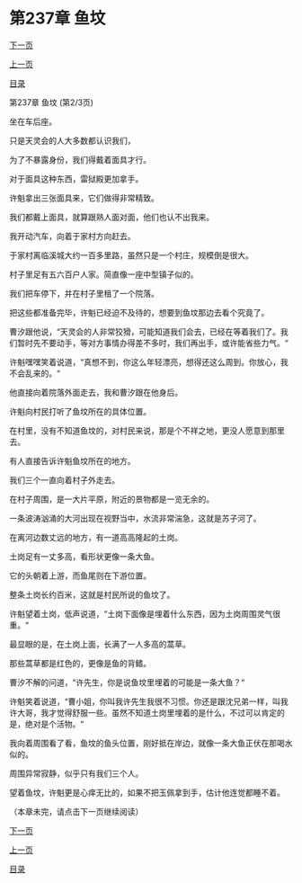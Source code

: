 <h1>第237章    鱼坟</h1>
            <div><p><a href="./0710_%E7%AC%AC237%E7%AB%A0_%E9%B1%BC%E5%9D%9F.md">下一页</a></p><p><a href="./0708_%E7%AC%AC237%E7%AB%A0_%E9%B1%BC%E5%9D%9F.md">上一页</a></p><p><a href="../">目录</a></p></div>
            <div><p>第237章    鱼坟 (第2/3页)</p><p>坐在车后座。</p><p>只是天灵会的人大多数都认识我们，</p><p>为了不暴露身份，我们得戴着面具才行。</p><p>对于面具这种东西，雷狱殿更加拿手。</p><p>许魁拿出三张面具来，它们做得非常精致。</p><p>我们都戴上面具，就算跟熟人面对面，他们也认不出我来。</p><p>我开动汽车，向着于家村方向赶去。</p><p>于家村离临溪城大约一百多里路，虽然只是一个村庄，规模倒是很大。</p><p>村子里足有五六百户人家。简直像一座中型镇子似的。</p><p>我们把车停下，并在村子里租了一个院落。</p><p>把这些都准备完毕，许魁已经迫不及待的，想要到鱼坟那边去看个究竟了。</p><p>曹汐跟他说，“天灵会的人非常狡猾，可能知道我们会去，已经在等着我们了。我们暂时先不要动手，等对方事情办得差不多时，我们再出手，或许能省些力气。“</p><p>许魁嘿嘿笑着说道，“真想不到，你这么年轻漂亮，想得还这么周到。你放心，我不会乱来的。“</p><p>他直接向着院落外面走去，我和曹汐跟在他身后。</p><p>许魁向村民打听了鱼坟所在的具体位置。</p><p>在村里，没有不知道鱼坟的，对村民来说，那是个不祥之地，更没人愿意到那里去。</p><p>有人直接告诉许魁鱼坟所在的地方。</p><p>我们三个一直向着村子外走去。</p><p>在村子周围，是一大片平原，附近的景物都是一览无余的。</p><p>一条波涛汹涌的大河出现在视野当中，水流非常湍急，这就是苏子河了。</p><p>在离河边数丈远的地方，有一道高高隆起的土岗。</p><p>土岗足有一丈多高，看形状更像一条大鱼。</p><p>它的头朝着上游，而鱼尾则在下游位置。</p><p>整条土岗长约百米，这就是村民所说的鱼坟了。</p><p>许魁望着土岗，低声说道，“土岗下面像是埋着什么东西，因为土岗周围灵气很重。“</p><p>最显眼的是，在土岗上面，长满了一人多高的蒿草。</p><p>那些蒿草都是红色的，更像是鱼的背鳍。</p><p>曹汐不解的问道，“许先生，你是说鱼坟里埋着的可能是一条大鱼？“</p><p>许魁笑着说道，“曹小姐，你叫我许先生我很不习惯。你还是跟沈兄弟一样，叫我许大哥，我才觉得舒服一些。虽然不知道土岗里埋着的是什么，不过可以肯定的是，绝对是个活物。“</p><p>我向着周围看了看，鱼坟的鱼头位置，刚好抵在岸边，就像一条大鱼正伏在那喝水似的。</p><p>周围异常寂静，似乎只有我们三个人。</p><p>望着鱼坟，许魁更是心痒无比的，如果不把玉佩拿到手，估计他连觉都睡不着。</p><p>（本章未完，请点击下一页继续阅读）</p></div>
            <div><p><a href="./0710_%E7%AC%AC237%E7%AB%A0_%E9%B1%BC%E5%9D%9F.md">下一页</a></p><p><a href="./0708_%E7%AC%AC237%E7%AB%A0_%E9%B1%BC%E5%9D%9F.md">上一页</a></p><p><a href="../">目录</a></p></div>
